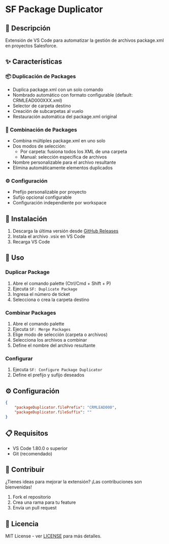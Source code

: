 # SF Package Duplicator

## 🎯 Descripción
Extensión de VS Code para automatizar la gestión de archivos package.xml en proyectos Salesforce.

## ✨ Características

### 📦 Duplicación de Packages
- Duplica package.xml con un solo comando
- Nombrado automático con formato configurable (default: CRMLEAD000XXX.xml)
- Selector de carpeta destino
- Creación de subcarpetas al vuelo
- Restauración automática del package.xml original

### 🔄 Combinación de Packages
- Combina múltiples package.xml en uno solo
- Dos modos de selección:
  - Por carpeta: fusiona todos los XML de una carpeta
  - Manual: selección específica de archivos
- Nombre personalizable para el archivo resultante
- Elimina automáticamente elementos duplicados

### ⚙️ Configuración
- Prefijo personalizable por proyecto
- Sufijo opcional configurable
- Configuración independiente por workspace

## 🚀 Instalación

1. Descarga la última versión desde [GitHub Releases](https://github.com/codeDruDev/SF-PackageDuplicator/releases/tag/1.1.2)
2. Instala el archivo .vsix en VS Code
3. Recarga VS Code

## 📝 Uso

### Duplicar Package
1. Abre el comando palette (Ctrl/Cmd + Shift + P)
2. Ejecuta `SF: Duplicate Package`
3. Ingresa el número de ticket
4. Selecciona o crea la carpeta destino

### Combinar Packages
1. Abre el comando palette
2. Ejecuta `SF: Merge Packages`
3. Elige modo de selección (carpeta o archivos)
4. Selecciona los archivos a combinar
5. Define el nombre del archivo resultante

### Configurar
1. Ejecuta `SF: Configure Package Duplicator`
2. Define el prefijo y sufijo deseados

## ⚙️ Configuración

```json
{
    "packageDuplicator.filePrefix": "CRMLEAD000",
    "packageDuplicator.fileSuffix": ""
}
```

## 📋 Requisitos
- VS Code 1.80.0 o superior
- Git (recomendado)

## 🤝 Contribuir
¿Tienes ideas para mejorar la extensión? ¡Las contribuciones son bienvenidas!

1. Fork el repositorio
2. Crea una rama para tu feature
3. Envía un pull request

## 📄 Licencia
MIT License - ver [LICENSE](LICENSE) para más detalles.